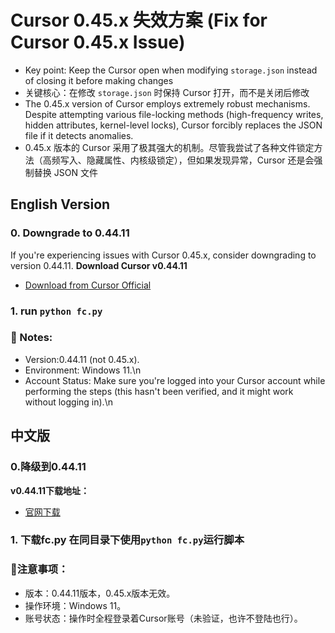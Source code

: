 # Cursor 0.45.x 失效方案 (Fix for Cursor 0.45.x Issue)
* Key point: Keep the Cursor open when modifying `storage.json` instead of closing it before making changes
* 关键核心：在修改 `storage.json` 时保持 Cursor 打开，而不是关闭后修改
* The 0.45.x version of Cursor employs extremely robust mechanisms. Despite attempting various file-locking methods (high-frequency writes, hidden attributes, kernel-level locks), Cursor forcibly replaces the JSON file if it detects anomalies. 
* 0.45.x 版本的 Cursor 采用了极其强大的机制。尽管我尝试了各种文件锁定方法（高频写入、隐藏属性、内核级锁定），但如果发现异常，Cursor 还是会强制替换 JSON 文件

## English Version
### 0. Downgrade to 0.44.11
If you're experiencing issues with Cursor 0.45.x, consider downgrading to version 0.44.11.
**Download Cursor v0.44.11**
- [Download from Cursor Official](https://downloader.cursor.sh/builds/250103fqxdt5u9z/windows/nsis/x64)

### 1.  run `python fc.py`

### 🚀 Notes:
- Version:0.44.11 (not 0.45.x).
- Environment: Windows 11.\n
- Account Status: Make sure you're logged into your Cursor account while performing the steps (this hasn't been verified, and it might work without logging in).\n


## 中文版

### 0.降级到0.44.11
**v0.44.11下载地址：**
- [官网下载](https://downloader.cursor.sh/builds/250103fqxdt5u9z/windows/nsis/x64)

### 1. 下载fc.py  在同目录下使用`python fc.py`运行脚本

### 🚀注意事项：
- 版本：0.44.11版本，0.45.x版本无效。
- 操作环境：Windows 11。 
- 账号状态：操作时全程登录着Cursor账号（未验证，也许不登陆也行）。

